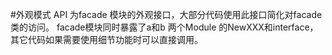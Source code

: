 #外观模式
API 为facade 模块的外观接口，大部分代码使用此接口简化对facade类的访问。
facade模块同时暴露了a和b 两个Module 的NewXXX和interface，其它代码如果需要使用细节功能时可以直接调用。